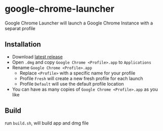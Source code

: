 # google-chrome-launcher
Google Chrome Launcher will launch a Google Chrome Instance with a separat profile

## Installation
* Download [latest release](https://github.com/qoomon/google-chrome-launcher/releases)
* Open `.dmg` and copy `Google Chrome <Profile>.app` to `Applications`
* Rename `Google Chrome <Profile>.app`
  * Replace `<Profile>` with a specific name for your profile
  * Profile `Fresh` will create a new fresh profile for each launch
  * Profile `Default` will use the default profile location
* You can have as many copies of `Google Chrome <Profile>.app` as you like

## Build
run `build.sh`, will build app and dmg file
